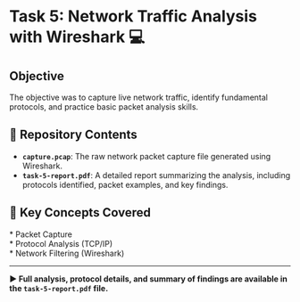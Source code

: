 # Task 5: Network Traffic Analysis with Wireshark 💻

<h2> Objective </h2>
The objective was to capture live network traffic, identify fundamental protocols, and practice basic packet analysis skills.

<h2> 📂 Repository Contents </h2>

* **`capture.pcap`**: The raw network packet capture file generated using Wireshark.
* **`task-5-report.pdf`**: A detailed report summarizing the analysis, including protocols identified, packet examples, and key findings.

 <h2>🔑 Key Concepts Covered </h2>
* Packet Capture <br>
* Protocol Analysis (TCP/IP) <br>
* Network Filtering (Wireshark) <br>

---

**▶️ Full analysis, protocol details, and summary of findings are available in the `task-5-report.pdf` file.**
